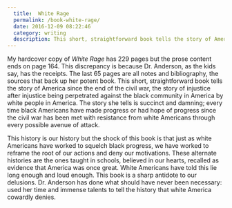 ```yaml
---
  title:  White Rage
  permalink: /book-white-rage/
  date: 2016-12-09 08:22:46
  category: writing
  description: This short, straightforward book tells the story of America since the end of the civil war, the story of injustice after injustice being perpetrated against the black community in America by white people in America.
---
```


 My hardcover copy of _White Rage_ has 229 pages but the prose content ends on page 164. This discrepancy is because Dr. Anderson, as the kids say, has the receipts. The last 65 pages are all notes and bibliography, the sources that back up her potent book. This short, straightforward book tells the story of America since the end of the civil war, the story of injustice after injustice being perpetrated against the black community in America by white people in America. The story she tells is succinct and damning; every time black Americans have made progress or had hope of progress since the civil war has been met with resistance from white Americans through every possible avenue of attack.

 This history is our history but the shock of this book is that just as white Americans have worked to squelch black progress, we have worked to reframe the root of our actions and deny our motivations. These alternate histories are the ones taught in schools, believed in our hearts, recalled as evidence that America was once great. White Americans have told this lie long enough and loud enough. This book is a sharp antidote to our delusions. Dr. Anderson has done what should have never been necessary: used her time and immense talents to tell the history that white America cowardly denies.
